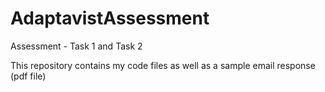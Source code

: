 # AdaptavistAssessment
Assessment - Task 1 and Task 2

This repository contains my code files as well as a sample email response (pdf file)
